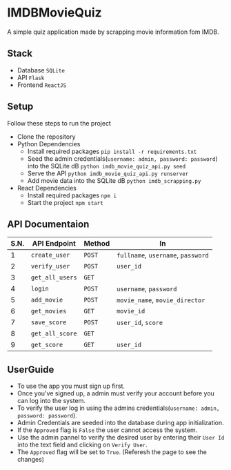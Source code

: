 # IMDBMovieQuiz
A simple quiz application made by scrapping movie information fom IMDB.

## Stack
* Database `SQLite`
* API `Flask`
* Frontend `ReactJS`

## Setup
Follow these steps to run the project

* Clone the repository 
* Python Dependencies
  * Install required packages `pip install -r requirements.txt`
  * Seed the admin credentials(`username: admin, password: password`) into the SQLite dB `python imdb_movie_quiz_api.py seed`
  * Serve the API `python imdb_movie_quiz_api.py runserver`
  * Add movie data into the SQLite dB `python imdb_scrapping.py`
* React Dependencies
  * Install required packages `npm i`
  * Start the project `npm start`

## API Documentaion

S.N. | API Endpoint | Method | In 
--- | --- | --- | --- 
1 | `create_user` | `POST` | `fullname`, `username`, `password` 
2 | `verify_user` | `POST` | `user_id`
3 | `get_all_users` | `GET` |  
4 | `login` | `POST` | `username`, `password` 
5 | `add_movie` | `POST` | `movie_name`, `movie_director` 
6 | `get_movies` | `GET` | `movie_id` 
7 | `save_score` | `POST` | `user_id`, `score`
8 | `get_all_score` | `GET` | 
9 | `get_score` | `GET` | `user_id` | 

## UserGuide

* To use the app you must sign up first.
* Once you've signed up, a admin must verify your account before you can log into the system. 
* To verify the user log in using the admins credentials(`username: admin, password: password`).
* Admin Credentials are seeded into the database during app initialization.
* If the `Approved` flag is `False` the user cannot access the system.
* Use the admin pannel to verify the desired user by entering their `User Id` into the text field and clicking on `Verify User`.
* The `Approved` flag will be set to `True`. (Referesh the page to see the changes)
